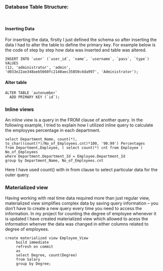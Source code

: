 ### Database Table Structure:

<br>

#### Inserting Data

For inserting the data, firstly I just defined the schema so after inserting the data I had to alter the table to define the primary key. 
For example below is the code of step by step how data was inserted and table was altered. 
```
INSERT INTO `user` (`user_id`, `name`, `username`, `pass`, `type`) VALUES
(12, 'administrator', 'admin', 'd033e22ae348aeb5660fc2140aec35850c4da997', 'Administrator');
```

#### Alter table 
```
ALTER TABLE `autonumber`
  ADD PRIMARY KEY (`id`);
```
### Inline views
An inline view is a query in the FROM clause of another query. 
In the following example, I tried to explain how I utilized inline query to calculate the employyes percentage in each department.
```
select Department_Name, count(*),
to_char((count(*)/No_of_Employees.cnt)*100, '90.99') Percentages
from Department,Employee, ( select count(*) cnt from Employee ) No_of_Employees
where Department.Department_Id = Employee.Department_Id
group by Department_Name, No_of_Employees.cnt
```

Here I have used count() with in from clause to select particular data for the outer query.

### Materialized view

Having working with real time data required more than just regular view, materialized view simplifies complex data by saving query information – you don’t have to create a new query every time you need to access the information. In my project for counting the degree of employee whenever it is updated I have created materialized view which allowed to acess the information whenver the data was changed in either columns related to degree of employees.

```
create materialized view Employee_View
	 build immediate
	 refresh on commit
	 as 
	 select Degree, count(Degree) 
	 from Salary 
	 group by Degree;
```

